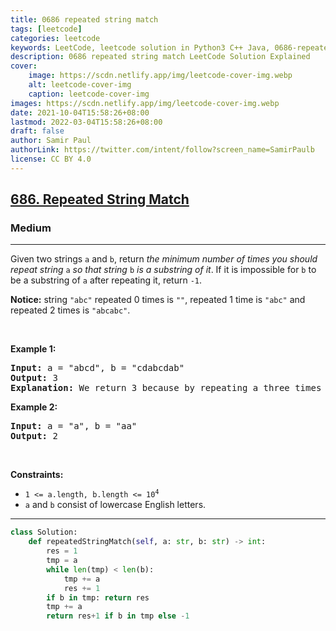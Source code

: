 ```yaml
---
title: 0686 repeated string match
tags: [leetcode]
categories: leetcode
keywords: LeetCode, leetcode solution in Python3 C++ Java, 0686-repeated-string-match solution
description: 0686 repeated string match LeetCode Solution Explained
cover:
    image: https://scdn.netlify.app/img/leetcode-cover-img.webp
    alt: leetcode-cover-img
    caption: leetcode-cover-img
images: https://scdn.netlify.app/img/leetcode-cover-img.webp
date: 2021-10-04T15:58:26+08:00
lastmod: 2022-03-04T15:58:26+08:00
draft: false
author: Samir Paul
authorLink: https://twitter.com/intent/follow?screen_name=SamirPaulb
license: CC BY 4.0
---
```



<h2><a href="https://leetcode.com/problems/repeated-string-match/">686. Repeated String Match</a></h2><h3>Medium</h3><hr><div><p>Given two strings <code>a</code> and <code>b</code>, return <em>the minimum number of times you should repeat string </em><code>a</code><em> so that string</em> <code>b</code> <em>is a substring of it</em>. If it is impossible for <code>b</code>​​​​​​ to be a substring of <code>a</code> after repeating it, return <code>-1</code>.</p>

<p><strong>Notice:</strong> string <code>"abc"</code> repeated 0 times is <code>""</code>, repeated 1 time is <code>"abc"</code> and repeated 2 times is <code>"abcabc"</code>.</p>

<p>&nbsp;</p>
<p><strong class="example">Example 1:</strong></p>

<pre><strong>Input:</strong> a = "abcd", b = "cdabcdab"
<strong>Output:</strong> 3
<strong>Explanation:</strong> We return 3 because by repeating a three times "ab<strong>cdabcdab</strong>cd", b is a substring of it.
</pre>

<p><strong class="example">Example 2:</strong></p>

<pre><strong>Input:</strong> a = "a", b = "aa"
<strong>Output:</strong> 2
</pre>

<p>&nbsp;</p>
<p><strong>Constraints:</strong></p>

<ul>
	<li><code>1 &lt;= a.length, b.length &lt;= 10<sup>4</sup></code></li>
	<li><code>a</code> and <code>b</code> consist of lowercase English letters.</li>
</ul>
</div>

---




```python
class Solution:
    def repeatedStringMatch(self, a: str, b: str) -> int:
        res = 1
        tmp = a
        while len(tmp) < len(b):
            tmp += a
            res += 1
        if b in tmp: return res
        tmp += a
        return res+1 if b in tmp else -1
```
